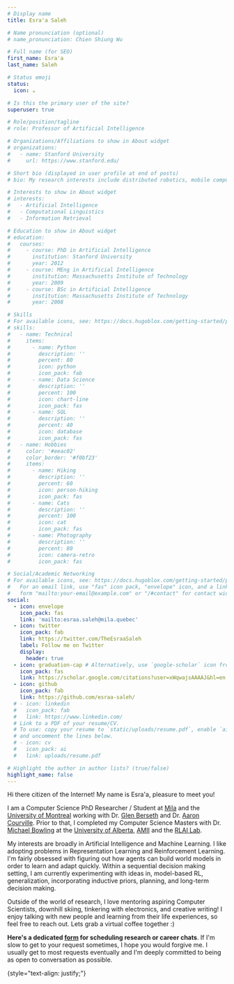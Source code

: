 ```yaml
---
# Display name
title: Esra'a Saleh

# Name pronunciation (optional)
# name_pronunciation: Chien Shiung Wu

# Full name (for SEO)
first_name: Esra'a
last_name: Saleh

# Status emoji
status:
  icon: ☕️

# Is this the primary user of the site?
superuser: true

# Role/position/tagline
# role: Professor of Artificial Intelligence

# Organizations/Affiliations to show in About widget
# organizations:
#   - name: Stanford University
#     url: https://www.stanford.edu/

# Short bio (displayed in user profile at end of posts)
# bio: My research interests include distributed robotics, mobile computing and programmable matter.

# Interests to show in About widget
# interests:
#   - Artificial Intelligence
#   - Computational Linguistics
#   - Information Retrieval

# Education to show in About widget
# education:
#   courses:
#     - course: PhD in Artificial Intelligence
#       institution: Stanford University
#       year: 2012
#     - course: MEng in Artificial Intelligence
#       institution: Massachusetts Institute of Technology
#       year: 2009
#     - course: BSc in Artificial Intelligence
#       institution: Massachusetts Institute of Technology
#       year: 2008

# Skills
# For available icons, see: https://docs.hugoblox.com/getting-started/page-builder/#icons
# skills:
#   - name: Technical
#     items:
#       - name: Python
#         description: ''
#         percent: 80
#         icon: python
#         icon_pack: fab
#       - name: Data Science
#         description: ''
#         percent: 100
#         icon: chart-line
#         icon_pack: fas
#       - name: SQL
#         description: ''
#         percent: 40
#         icon: database
#         icon_pack: fas
#   - name: Hobbies
#     color: '#eeac02'
#     color_border: '#f0bf23'
#     items:
#       - name: Hiking
#         description: ''
#         percent: 60
#         icon: person-hiking
#         icon_pack: fas
#       - name: Cats
#         description: ''
#         percent: 100
#         icon: cat
#         icon_pack: fas
#       - name: Photography
#         description: ''
#         percent: 80
#         icon: camera-retro
#         icon_pack: fas

# Social/Academic Networking
# For available icons, see: https://docs.hugoblox.com/getting-started/page-builder/#icons
#   For an email link, use "fas" icon pack, "envelope" icon, and a link in the
#   form "mailto:your-email@example.com" or "/#contact" for contact widget.
social:
  - icon: envelope
    icon_pack: fas
    link: 'mailto:esraa.saleh@mila.quebec'
  - icon: twitter
    icon_pack: fab
    link: https://twitter.com/TheEsraaSaleh
    label: Follow me on Twitter
    display:
      header: true
  - icon: graduation-cap # Alternatively, use `google-scholar` icon from `ai` icon pack
    icon_pack: fas
    link: https://scholar.google.com/citations?user=xWqwajsAAAAJ&hl=en
  - icon: github
    icon_pack: fab
    link: https://github.com/esraa-saleh/
  # - icon: linkedin
  #   icon_pack: fab
  #   link: https://www.linkedin.com/
  # Link to a PDF of your resume/CV.
  # To use: copy your resume to `static/uploads/resume.pdf`, enable `ai` icons in `params.yaml`,
  # and uncomment the lines below.
  # - icon: cv
  #   icon_pack: ai
  #   link: uploads/resume.pdf

# Highlight the author in author lists? (true/false)
highlight_name: false
---
```


Hi there citizen of the Internet! My name is Esra'a, pleasure to meet you! 

I am a Computer Science PhD Researcher / Student at [Mila](https://mila.quebec/en/) and the [University of Montreal](https://www.umontreal.ca/) working with Dr. [Glen Berseth](https://scholar.google.ca/citations?user=-WZcuuwAAAAJ&hl=en) and Dr. [Aaron Courville](https://scholar.google.com/citations?user=km6CP8cAAAAJ&hl=en). Prior to that, I completed my Computer Science Masters with Dr. [Michael Bowling](https://scholar.google.ca/citations?user=PYtPCHoAAAAJ&hl=en) at the [University of Alberta](https://www.ualberta.ca/index.html), [AMII](https://www.amii.ca/) and the [RLAI Lab](http://rlai.ualberta.ca/).

 My interests are broadly in Artificial Intelligence and Machine Learning. I like adopting problems in Representation Learning and Reinforcement Learning. I'm fairly obsessed with figuring out how agents can build world models in order to learn and adapt quickly. Within a sequential decision making setting, I am currently experimenting with ideas in, model-based RL, generalization, incorporating inductive priors, planning, and long-term decision making.

Outside of the world of research, I love mentoring aspiring Computer Scientists, downhill skiing, tinkering with electronics, and creative writing! I enjoy talking with new people and learning from their life experiences, so feel free to reach out. Lets grab a virtual coffee together :)

**Here's a dedicated [form](https://docs.google.com/forms/d/e/1FAIpQLSdHZ5uH6cvMZCRxslbORwMvULwr10tkXxHRjnDEN8gFwR93-g/viewform?usp=sf_link) for scheduling research or career chats**. If I'm slow to get to your request sometimes, I hope you would forgive me. I usually get to most requests eventually and I'm deeply committed to being as open to conversation as possible. 

{style="text-align: justify;"}
